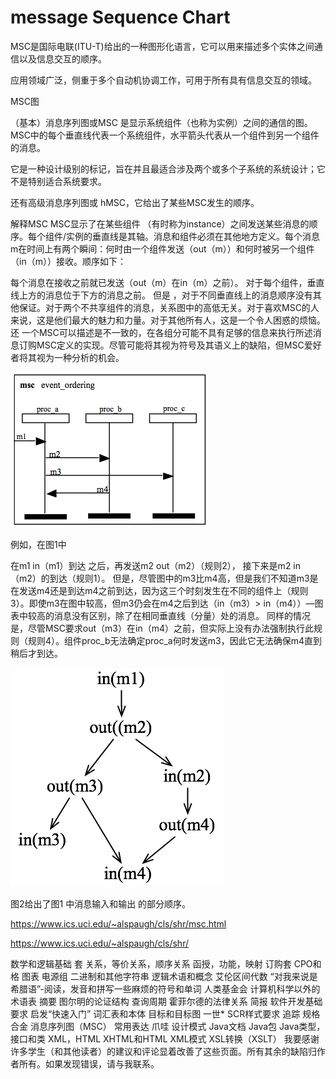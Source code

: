 





# message Sequence Chart


MSC是国际电联(ITU-T)给出的一种图形化语言，它可以用来描述多个实体之间通信以及信息交互的顺序。


应用领域广泛，侧重于多个自动机协调工作，可用于所有具有信息交互的领域。


MSC图

（基本）消息序列图或MSC 是显示系统组件（也称为实例）之间的通信的图。MSC中的每个垂直线代表一个系统组件，水平箭头代表从一个组件到另一个组件的消息。 

它是一种设计级别的标记，旨在并且最适合涉及两个或多个子系统的系统设计；它不是特别适合系统要求。 

还有高级消息序列图或 hMSC，它给出了某些MSC发生的顺序。 



解释MSC
MSC显示了在某些组件 （有时称为instance）之间发送某些消息的顺序。每个组件/实例的垂直线是其轴。消息和组件必须在其他地方定义。每个消息m在时间上有两个瞬间：何时由一个组件发送（out（m））和何时被另一个组件（in（m））接收。顺序如下： 

每个消息在接收之前就已发送（out（m）在in（m）之前）。 
对于每个组件，垂直线上方的消息位于下方的消息之前。 
但是 ，对于不同垂直线上的消息顺序没有其他保证。对于两个不共享组件的消息，关系图中的高低无关。对于喜欢MSC的人来说，这是他们最大的魅力和力量。对于其他所有人，这是一个令人困惑的烦恼。 
还 一个MSC可以描述是不一致的，在各组分可能不具有足够的信息来执行所述消息订购MSC定义的实现。尽管可能将其视为符号及其语义上的缺陷，但MSC爱好者将其视为一种分析的机会。 




![ITU1999-msc](_v_images/20210225145447724_27573.png)



例如，在图1中

在m1 in（m1）到达 之后，再发送m2 out（m2）（规则2），
接下来是m2 in（m2）的到达（规则1）。 
但是，尽管图中的m3比m4高，但是我们不知道m3是在发送m4还是到达m4之前到达，因为这三个时刻发生在不同的组件上（规则3）。即使m3在图中较高，但m3仍会在m4之后到达（in（m3）> in（m4））—图表中较高的消息没有区别，除了在相同垂直线（分量）处的消息。 
同样的情况是，尽管MSC要求out（m3）在in（m4）之前，但实际上没有办法强制执行此规则（规则4）。组件proc_b无法确定proc_a何时发送m3，因此它无法确保m4直到稍后才到达。 



![msc-event_ordering](_v_images/20210225145504130_1109.png)


图2给出了图1 中消息输入和输出 的部分顺序。

https://www.ics.uci.edu/~alspaugh/cls/shr/msc.html







https://www.ics.uci.edu/~alspaugh/cls/shr/




数学和逻辑基础
套
关系，等价关系，顺序关系
函授，功能，映射
订购套
CPO和格
图表
电源组
二进制和其他字符串
逻辑术语和概念
艾伦区间代数
“对我来说是希腊语”-阅读，发音和拼写一些麻烦的符号和单词
人类基金会
计算机科学以外的术语表
摘要
图尔明的论证结构
查询周期
霍菲尔德的法律关系
简报
软件开发基础
要求
启发“快速入门”
词汇表和本体
目标和目标图
一世*
SCR样式要求
追踪
规格
合金
消息序列图（MSC）
常用表达
爪哇
设计模式
Java文档
Java包
Java类型，接口和类
XML，HTML
XHTML和HTML
XML模式
XSL转换（XSLT）
我要感谢许多学生（和其他读者）的建议和评论显着改善了这些页面。所有其余的缺陷归作者所有。如果发现错误，请与我联系。 




















